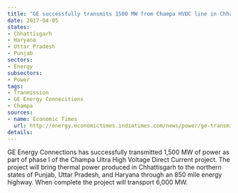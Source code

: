 ```yaml
---
title: "GE successfully transmits 1500 MW from Champa HVDC line in Chhattisgarh"
date: 2017-04-05
states:
- Chhattisgarh
- Haryana
- Uttar Pradesh
- Punjab
sectors:
- Energy
subsectors:
- Power
tags:
- Tranmission
- GE Energy Connecitions
- Champa
sources:
- name: Economic Times
  url: http://energy.economictimes.indiatimes.com/news/power/ge-transmits-1500-mw-power-on-champa-kurrukshetra-power-line/57899567
details:
---
```


GE Energy Connections has successfully transmitted 1,500 MW of power as part of phase I of the Champa Ultra High Voltage Direct Current project. The project will bring thermal power produced in Chhattisgarh to the northern states of Punjab, Uttar Pradesh, and Haryana through an 850 mile energy highway. When complete the project will transport 6,000 MW.

